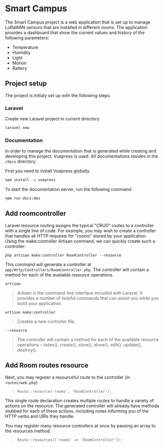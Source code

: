 # Smart Campus

The Smart Campus project is a web application that is set up to manage LoRaWAN sensors that are installed in different rooms. The application provides a dashboard that show the current values and history of the following parameters:

* Temperature
* Humidity
* Light
* Motion
* Battery

## Project setup

The project is initialy set up with the following steps.

### Laravel

Create new Laravel project in current directory

```bash
laravel new
```

### Documentation

In order to manage the documentation that is generated while creating and developing this project, Vuepress is used. All documentations resides in the `/docs` directory.

First you need to install Vuepress globally.

```bash
npm install -g vuepress
```

To start the documentation server, run the following command:

```bash
npm run docs:dev
```

## Add roomcontroller

Laravel resource routing assigns the typical "CRUD" routes to a controller with a single line of code. For example, you may wish to create a controller that handles all HTTP requests for "rooms" stored by your application. Using the make:controller Artisan command, we can quickly create such a controller:

```
php artisan make:controller RoomController --resource
```

This command will generate a controller at `app/Http/Controllers/RoomController.php`. The controller will contain a method for each of the available resource operations.

`artisan`

>Artisan is the command-line interface included with Laravel. It provides a number of helpful commands that can assist you while you build your application.


`artisan make:controller`

>Creates a new controller file.

`--resource`

>The controller will contain a method for each of the available resource operations – index(), create(), store(), show(), edit(), update(), destroy().

## Add Room routes resource

Next, you may register a resourceful route to the controller (in `routes/web.php`):

>`Route::resource('rooms', 'RoomController');`

This single route declaration creates multiple routes to handle a variety of actions on the resource. The generated controller will already have methods stubbed for each of these actions, including notes informing you of the HTTP verbs and URIs they handle.

You may register many resource controllers at once by passing an array to the resources method:

>`Route::resources(['rooms' => 'RoomController']);`
